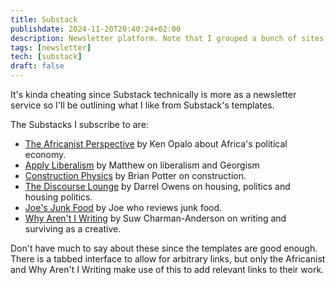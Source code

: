 ```yaml
---
title: Substack
publishdate: 2024-11-20T20:40:24+02:00
description: Newsletter platform. Note that I grouped a bunch of sites here.
tags: [newsletter]
tech: [substack]
draft: false
---
```


It's kinda cheating since Substack technically is more as a newsletter service so I'll be outlining what I like from Substack's templates.

The Substacks I subscribe to are:

* [The Africanist Perspective](https://www.africanistperspective.com/about) by Ken Opalo about Africa's political economy.
* [Apply Liberalism](https://applyliberally.substack.com/) by Matthew on liberalism and Georgism
* [Construction Physics](https://www.construction-physics.com/) by Brian Potter on construction.
* [The Discourse Lounge](https://darrellowens.substack.com/) by Darrel Owens on housing, politics and housing politics.
* [Joe's Junk Food](https://joesjunkfood.substack.com/) by Joe who reviews junk food.
* [Why Aren't I Writing](https://suwca.substack.com/) by Suw Charman-Anderson on writing and surviving as a creative.

Don't have much to say about these since the templates are good enough. There is a tabbed interface to allow for arbitrary links, but only the Africanist and Why Aren't I Writing make use of this to add relevant links to their work.
